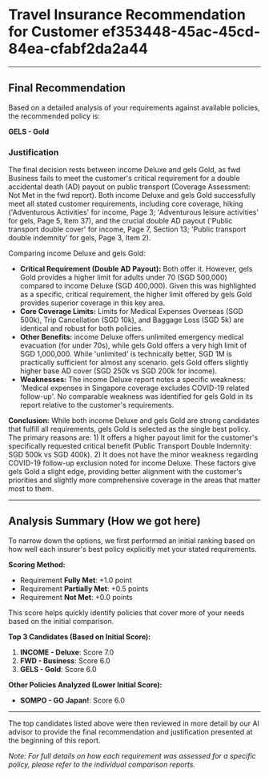 # Travel Insurance Recommendation for Customer ef353448-45ac-45cd-84ea-cfabf2da2a44

---

## Final Recommendation
Based on a detailed analysis of your requirements against available policies, the recommended policy is:

**GELS - Gold**

### Justification
The final decision rests between income Deluxe and gels Gold, as fwd Business fails to meet the customer's critical requirement for a double accidental death (AD) payout on public transport (Coverage Assessment: Not Met in the fwd report). Both income Deluxe and gels Gold successfully meet all stated customer requirements, including core coverage, hiking ('Adventurous Activities' for income, Page 3; 'Adventurous leisure activities' for gels, Page 5, Item 37), and the crucial double AD payout ('Public transport double cover' for income, Page 7, Section 13; 'Public transport double indemnity' for gels, Page 3, Item 2).

Comparing income Deluxe and gels Gold:
- **Critical Requirement (Double AD Payout):** Both offer it. However, gels Gold provides a higher limit for adults under 70 (SGD 500,000) compared to income Deluxe (SGD 400,000). Given this was highlighted as a specific, critical requirement, the higher limit offered by gels Gold provides superior coverage in this key area.
- **Core Coverage Limits:** Limits for Medical Expenses Overseas (SGD 500k), Trip Cancellation (SGD 10k), and Baggage Loss (SGD 5k) are identical and robust for both policies.
- **Other Benefits:** income Deluxe offers unlimited emergency medical evacuation (for under 70s), while gels Gold offers a very high limit of SGD 1,000,000. While 'unlimited' is technically better, SGD 1M is practically sufficient for almost any scenario. gels Gold offers slightly higher base AD cover (SGD 250k vs SGD 200k for income).
- **Weaknesses:** The income Deluxe report notes a specific weakness: 'Medical expenses in Singapore coverage excludes COVID-19 related follow-up'. No comparable weakness was identified for gels Gold in its report relative to the customer's requirements.

**Conclusion:** While both income Deluxe and gels Gold are strong candidates that fulfill all requirements, gels Gold is selected as the single best policy. The primary reasons are: 1) It offers a higher payout limit for the customer's specifically requested critical benefit (Public Transport Double Indemnity: SGD 500k vs SGD 400k). 2) It does not have the minor weakness regarding COVID-19 follow-up exclusion noted for income Deluxe. These factors give gels Gold a slight edge, providing better alignment with the customer's priorities and slightly more comprehensive coverage in the areas that matter most to them.

---

## Analysis Summary (How we got here)
To narrow down the options, we first performed an initial ranking based on how well each insurer's best policy explicitly met your stated requirements.

**Scoring Method:**
- Requirement **Fully Met**: +1.0 point
- Requirement **Partially Met**: +0.5 points
- Requirement **Not Met**: +0.0 points

This score helps quickly identify policies that cover more of your needs based on the initial comparison.

**Top 3 Candidates (Based on Initial Score):**
1. **INCOME - Deluxe**: Score 7.0
2. **FWD - Business**: Score 6.0
3. **GELS - Gold**: Score 6.0

**Other Policies Analyzed (Lower Initial Score):**
- **SOMPO - GO Japan!**: Score 6.0

---

The top candidates listed above were then reviewed in more detail by our AI advisor to provide the final recommendation and justification presented at the beginning of this report.

*Note: For full details on how each requirement was assessed for a specific policy, please refer to the individual comparison reports.*